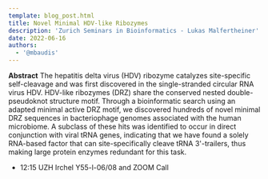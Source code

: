 ```yaml
---
template: blog_post.html
title: Novel Minimal HDV-like Ribozymes
description: 'Zurich Seminars in Bioinformatics - Lukas Malfertheiner'
date: 2022-06-16
authors:
  - '@mbaudis'
---
```


**Abstract** The hepatitis delta virus (HDV) ribozyme catalyzes site-specific self-cleavage and was first discovered in the single-stranded circular RNA virus HDV. HDV-like ribozymes (DRZ) share the conserved nested double-pseudoknot structure motif. Through a bioinformatic search using an adapted minimal active DRZ motif, we discovered hundreds of novel minimal DRZ sequences in bacteriophage genomes associated with the human microbiome. A subclass of these hits was identified to occur in direct conjunction with viral tRNA genes, indicating that we have found a solely RNA-based factor that can site-specifically cleave tRNA 3'-trailers, thus making large protein enzymes redundant for this task. 

* 12:15 UZH Irchel Y55-l-06/08 and ZOOM Call
